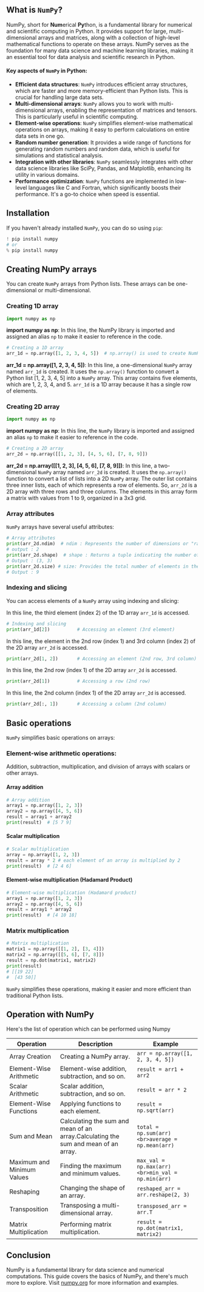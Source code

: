 ## What is `NumPy`?

NumPy, short for **Num**erical **Py**thon, is a fundamental library for numerical and scientific computing in Python. It provides support for large, multi-dimensional arrays and matrices, along with a collection of high-level mathematical functions to operate on these arrays. NumPy serves as the foundation for many data science and machine learning libraries, making it an essential tool for data analysis and scientific research in Python.



#### Key aspects of `NumPy` in Python:

- **Efficient data structures**: `NumPy` introduces efficient array structures, which are faster and more memory-efficient than Python lists. This is crucial for handling large data sets.
- **Multi-dimensional arrays**: `NumPy` allows you to work with multi-dimensional arrays, enabling the representation of matrices and tensors. This is particularly useful in scientific computing.
- **Element-wise operations**: `NumPy` simplifies element-wise mathematical operations on arrays, making it easy to perform calculations on entire data sets in one go.
- **Random number generation**: It provides a wide range of functions for generating random numbers and random data, which is useful for simulations and statistical analysis.
- **Integration with other libraries**: `NumPy` seamlessly integrates with other data science libraries like SciPy, Pandas, and Matplotlib, enhancing its utility in various domains.
- **Performance optimization**: `NumPy` functions are implemented in low-level languages like C and Fortran, which significantly boosts their performance. It's a go-to choice when speed is essential.



## Installation

If you haven't already installed `NumPy`, you can do so using `pip`:

```python
! pip install numpy
# or
% pip install numpy
```

## Creating NumPy arrays

You can create `NumPy` arrays from Python lists. These arrays can be one-dimensional or multi-dimensional.

### Creating 1D array

```python
import numpy as np
```

**import numpy as np**: In this line, the NumPy library is imported and assigned an alias `np` to make it easier to reference in the code.

```python
# Creating a 1D array
arr_1d = np.array([1, 2, 3, 4, 5])	# np.array() is used to create NumPy arrays.
```

**arr_1d = np.array([1, 2, 3, 4, 5])**: In this line, a one-dimensional `NumPy` array named `arr_1d` is created. It uses the `np.array()` function to convert a Python list [1, 2, 3, 4, 5] into a `NumPy` array. This array contains five elements, which are 1, 2, 3, 4, and 5. `arr_1d` is a 1D array because it has a single row of elements.

### Creating 2D array

```python
import numpy as np
```

**import numpy as np**: In this line, the `NumPy` library is imported and assigned an alias `np` to make it easier to reference in the code.

```python
# Creating a 2D array
arr_2d = np.array([[1, 2, 3], [4, 5, 6], [7, 8, 9]])
```

**arr_2d = np.array([[1, 2, 3], [4, 5, 6], [7, 8, 9]])**: In this line, a two-dimensional `NumPy` array named `arr_2d` is created. It uses the `np.array()` function to convert a list of lists into a 2D `NumPy` array.
The outer list contains three inner lists, each of which represents a row of elements. So, `arr_2d` is a 2D array with three rows and three columns. The elements in this array form a matrix with values from 1 to 9, organized in a 3x3 grid.

### Array attributes

`NumPy` arrays have several useful attributes:

```python
# Array attributes
print(arr_2d.ndim)  # ndim : Represents the number of dimensions or "rank" of the array.
# output : 2
print(arr_2d.shape)  # shape : Returns a tuple indicating the number of rows and columns in the array.
# Output : (3, 3)
print(arr_2d.size) # size: Provides the total number of elements in the array.
# Output : 9
```

### Indexing and slicing

You can access elements of a `NumPy` array using indexing and slicing:

In this line, the third element (index 2) of the 1D array `arr_1d` is accessed.

```python
# Indexing and slicing
print(arr_1d[2])          # Accessing an element (3rd element)
```

In this line, the element in the 2nd row (index 1) and 3rd column (index 2) of the 2D array `arr_2d` is accessed.

```python
print(arr_2d[1, 2])       # Accessing an element (2nd row, 3rd column)
```

In this line, the 2nd row (index 1) of the 2D array `arr_2d` is accessed.

```python
print(arr_2d[1])          # Accessing a row (2nd row)
```

In this line, the 2nd column (index 1) of the 2D array `arr_2d` is accessed.

```python
print(arr_2d[:, 1])       # Accessing a column (2nd column)
```

## Basic operations

`NumPy` simplifies basic operations on arrays:

### Element-wise arithmetic operations:

Addition, subtraction, multiplication, and division of arrays with scalars or other arrays.

#### Array addition

```python
# Array addition
array1 = np.array([1, 2, 3])
array2 = np.array([4, 5, 6])
result = array1 + array2
print(result)  # [5 7 9]
```

#### Scalar multiplication

```python
# Scalar multiplication
array = np.array([1, 2, 3])
result = array * 2 # each element of an array is multiplied by 2
print(result)  # [2 4 6]
```

#### Element-wise multiplication (Hadamard Product)

```python
# Element-wise multiplication (Hadamard product)
array1 = np.array([1, 2, 3])
array2 = np.array([4, 5, 6])
result = array1 * array2
print(result)  # [4 10 18]
```

### Matrix multiplication

```python
# Matrix multiplication
matrix1 = np.array([[1, 2], [3, 4]])
matrix2 = np.array([[5, 6], [7, 8]])
result = np.dot(matrix1, matrix2)
print(result)
# [[19 22]
#  [43 50]]
```

`NumPy` simplifies these operations, making it easier and more efficient than traditional Python lists.

## Operation with NumPy

Here's the list of operation which can be performed using Numpy

| Operation                  | Description                                                  | Example                                          |
| -------------------------- | ------------------------------------------------------------ | ------------------------------------------------ |
| Array Creation             | Creating a NumPy array.                                      | `arr = np.array([1, 2, 3, 4, 5])`                |
| Element-Wise Arithmetic    | Element-wise addition, subtraction, and so on.               | `result = arr1 + arr2`                           |
| Scalar Arithmetic          | Scalar addition, subtraction, and so on.                     | `result = arr * 2`                               |
| Element-Wise Functions     | Applying functions to each element.                          | `result = np.sqrt(arr)`                          |
| Sum and Mean               | Calculating the sum and mean of an array.Calculating the sum and mean of an array. | `total = np.sum(arr)<br>average = np.mean(arr)`  |
| Maximum and Minimum Values | Finding the maximum and minimum values.                      | `max_val = np.max(arr)<br>min_val = np.min(arr)` |
| Reshaping                  | Changing the shape of an array.                              | `reshaped_arr = arr.reshape(2, 3)`               |
| Transposition              | Transposing a multi-dimensional array.                       | `transposed_arr = arr.T`                         |
| Matrix Multiplication      | Performing matrix multiplication.                            | `result = np.dot(matrix1, matrix2)`              |

## Conclusion

NumPy is a fundamental library for data science and numerical computations. This guide covers the basics of NumPy, and there's much more to explore. Visit [numpy.org](https://www.numpy.org/) for more information and examples.